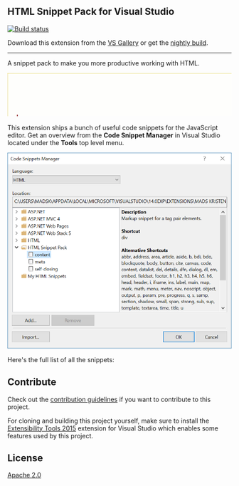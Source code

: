 ## HTML Snippet Pack for Visual Studio

[![Build status](https://ci.appveyor.com/api/projects/status/cn94gck26m3nktys?svg=true)](https://ci.appveyor.com/project/madskristensen/htmlsnippetpack)

Download this extension from the
[VS Gallery](https://visualstudiogallery.msdn.microsoft.com/7f30a50b-8211-40cf-b881-bd1eb2866478)
or get the
[nightly build](http://vsixgallery.com/extension/2a20580c-7be4-4440-bcd6-8dcf5aa2004e/).

-----------------------------------------

A snippet pack to make you more productive working with HTML.

![Snippet manager](art/javascript-snippet-pack.gif)

This extension ships a bunch of useful code snippets for
the JavaScript editor. Get an overview from the
**Code Snippet Manager** in Visual Studio located under
the **Tools** top level menu.

![Snippet manager](art/snippet-manager.png)

Here's the full list of all the snippets:


## Contribute
Check out the [contribution guidelines](.github/CONTRIBUTING.md)
if you want to contribute to this project.

For cloning and building this project yourself, make sure
to install the
[Extensibility Tools 2015](https://visualstudiogallery.msdn.microsoft.com/ab39a092-1343-46e2-b0f1-6a3f91155aa6)
extension for Visual Studio which enables some features
used by this project.

## License
[Apache 2.0](LICENSE)